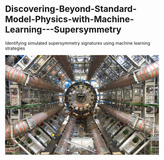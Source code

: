 # Discovering-Beyond-Standard-Model-Physics-with-Machine-Learning---Supersymmetry
Identifying simulated supersymmetry signatures using machine learning strategies


<img src="img/lhc_atlas2.jpg" align="center"/>